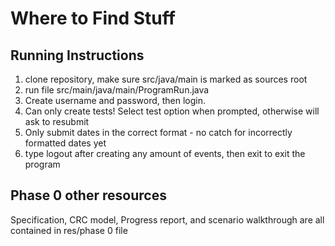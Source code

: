 # Where to Find Stuff
## Running Instructions
1. clone repository, make sure src/java/main is marked as sources root 
1. run file src/main/java/main/ProgramRun.java
2. Create username and password, then login. 
3. Can only create tests! Select test option when prompted, otherwise
will ask to resubmit
4. Only submit dates in the correct format - no catch for incorrectly formatted dates yet
5. type logout after creating any amount of events, then exit to exit the program

## Phase 0 other resources
Specification, CRC model, Progress report, and scenario walkthrough are all contained in res/phase 0 file
